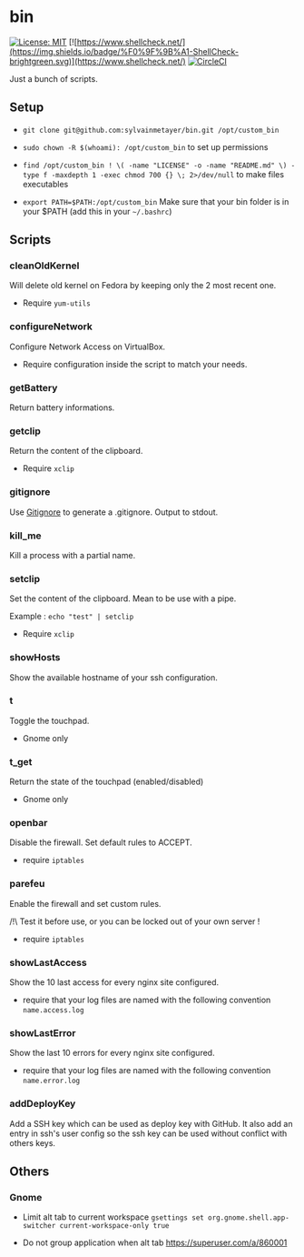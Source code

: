 # bin

[![License: MIT](https://img.shields.io/badge/License-MIT-yellow.svg)](https://opensource.org/licenses/MIT)
[![https://www.shellcheck.net/](https://img.shields.io/badge/%F0%9F%9B%A1-ShellCheck-brightgreen.svg)](https://www.shellcheck.net/)
[![CircleCI](https://circleci.com/gh/sylvainmetayer/bin.svg?style=svg)](https://circleci.com/gh/sylvainmetayer/bin)

Just a bunch of scripts.

## Setup

- `git clone git@github.com:sylvainmetayer/bin.git /opt/custom_bin`

- `sudo chown -R $(whoami): /opt/custom_bin` to set up permissions

- `find /opt/custom_bin ! \( -name "LICENSE" -o -name "README.md" \) -type f -maxdepth 1 -exec chmod 700 {} \; 2>/dev/null` to make files executables

- `export PATH=$PATH:/opt/custom_bin` Make sure that your bin folder is in your $PATH (add this in your `~/.bashrc`)

## Scripts

### cleanOldKernel

Will delete old kernel on Fedora by keeping only the 2 most recent one.

- Require `yum-utils`

### configureNetwork

Configure Network Access on VirtualBox.

- Require configuration inside the script to match your needs.

### getBattery

Return battery informations.

### getclip

Return the content of the clipboard.

- Require `xclip`

### gitignore

Use [Gitignore](https://gitignore.io) to generate a .gitignore. Output to stdout.

### kill_me

Kill a process with a partial name.

### setclip

Set the content of the clipboard. Mean to be use with a pipe. 

Example : `echo "test" | setclip`

- Require `xclip`

### showHosts

Show the available hostname of your ssh configuration.

### t

Toggle the touchpad.

- Gnome only

### t_get

Return the state of the touchpad (enabled/disabled)

- Gnome only

### openbar

Disable the firewall. Set default rules to ACCEPT.

- require `iptables`

### parefeu

Enable the firewall and set custom rules.

/!\ Test it before use, or you can be locked out of your own server !

- require `iptables`

### showLastAccess

Show the 10 last access for every nginx site configured.

- require that your log files are named with the following convention `name.access.log`

### showLastError

Show the last 10 errors for every nginx site configured.

- require that your log files are named with the following convention `name.error.log`

### addDeployKey

Add a SSH key which can be used as deploy key with GitHub. 
It also add an entry in ssh's user config so the ssh key can be used without conflict with others keys.

## Others 

### Gnome 

- Limit alt tab to current workspace `gsettings set org.gnome.shell.app-switcher current-workspace-only true`

- Do not group application when alt tab https://superuser.com/a/860001
